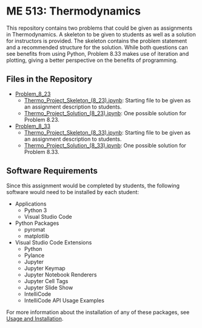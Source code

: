 # ME 513: Thermodynamics

This repository contains two problems that could be given as assignments in Thermodynamics. A skeleton to be given to students as well as a solution for instructors is provided. The skeleton contains the problem statement and a recommended structure for the solution. While both questions can see benefits from using Python, Problem 8.33 makes use of iteration and plotting, giving a better perspective on the benefits of programming.

## Files in the Repository

* [Problem_8_23](../thermodynamics/Problem_8_23/)
  * [Thermo_Project_Skeleton_(8_23).ipynb](../thermodynamics/Problem_8_23/Thermo_Project_Skeleton_(8_23).ipynb): Starting file to be given as an assignment description to students.
  * [Thermo_Project_Solution_(8_23).ipynb](../thermodynamics/Problem_8_23/Thermo_Project_Solution_(8_23).ipynb): One possible solution for Problem 8.23.
* [Problem_8_33](../thermodynamics/Problem_8_33/)
  * [Thermo_Project_Skeleton_(8_33).ipynb](../thermodynamics/Problem_8_23/Thermo_Project_Skeleton_(8_23).ipynb): Starting file to be given as an assignment description to students.
  * [Thermo_Project_Solution_(8_33).ipynb](../thermodynamics/Problem_8_23/Thermo_Project_Solution_(8_23).ipynb): One possible solution for Problem 8.33.

## Software Requirements

Since this assignment would be completed by students, the following software would need to be installed by each student:

* Applications
  * Python 3
  * Visual Studio Code
* Python Packages
  * pyromat
  * matplotlib
* Visual Studio Code Extensions
  * Python
  * Pylance
  * Jupyter
  * Jupyter Keymap
  * Jupyter Notebook Renderers
  * Jupyter Cell Tags
  * Jupyter Slide Show
  * IntelliCode
  * IntelliCode API Usage Examples

For more information about the installation of any of these packages, see [Usage and Installation](../usage-and-installation/).
